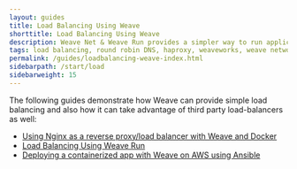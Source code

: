 ```yaml
---
layout: guides
title: Load Balancing Using Weave
shorttitle: Load Balancing Using Weave
description: Weave Net & Weave Run provides a simpler way to run applications on the EC2 Container Service
tags: load balancing, round robin DNS, haproxy, weaveworks, weave network, containers, Weave Run
permalink: /guides/loadbalancing-weave-index.html
sidebarpath: /start/load
sidebarweight: 15
---
```



The following guides demonstrate how Weave can provide simple load balancing and also how it can take advantage of third party load-balancers as well:

* [Using Nginx as a reverse proxy/load balancer with Weave and Docker](/guides/weave-docker-nginx-ubuntu-simple.html)
* [Load Balancing Using Weave Run](/guides/weave-docker-loadbalancing-simple.html)
* [Deploying a containerized app with Weave on AWS using Ansible](/guides/weave-ansible-docker-haproxy-aws.html)

 
